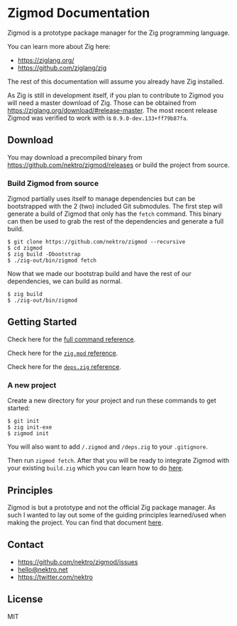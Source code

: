 # Zigmod Documentation

Zigmod is a prototype package manager for the Zig programming language.

You can learn more about Zig here:
- https://ziglang.org/
- https://github.com/ziglang/zig

The rest of this documentation will assume you already have Zig installed.

As Zig is still in development itself, if you plan to contribute to Zigmod you will need a master download of Zig. Those can be obtained from https://ziglang.org/download/#release-master. The most recent release Zigmod was verified to work with is `0.9.0-dev.133+ff79b87fa`.

## Download
You may download a precompiled binary from https://github.com/nektro/zigmod/releases or build the project from source.

### Build Zigmod from source
Zigmod partially uses itself to manage dependencies but can be bootstrapped with the 2 (two) included Git submodules. The first step will generate a build of Zigmod that only has the `fetch` command. This binary can then be used to grab the rest of the dependencies and generate a full build.

```
$ git clone https://github.com/nektro/zigmod --recursive
$ cd zigmod
$ zig build -Dbootstrap
$ ./zig-out/bin/zigmod fetch
```

Now that we made our bootstrap build and have the rest of our dependencies, we can build as normal.

```
$ zig build
$ ./zig-out/bin/zigmod
```

## Getting Started

Check here for the [full command reference](./commands/).

Check here for the [`zig.mod` reference](./zig.mod.md).

Check here for the [`deps.zig` reference](./deps.zig.md).

### A new project
Create a new directory for your project and run these commands to get started:
```
$ git init
$ zig init-exe
$ zigmod init
```

You will also want to add `/.zigmod` and `/deps.zig` to your `.gitignore`.

Then run `zigmod fetch`. After that you will be ready to integrate Zigmod with your existing `build.zig` which you can learn how to do [here](commands/fetch.md).

## Principles
Zigmod is but a prototype and not the official Zig package manager. As such I wanted to lay out some of the guiding principles learned/used when making the project. You can find that document [here](./principles.md).

## Contact
- https://github.com/nektro/zigmod/issues
- hello@nektro.net
- https://twitter.com/nektro

## License
MIT
